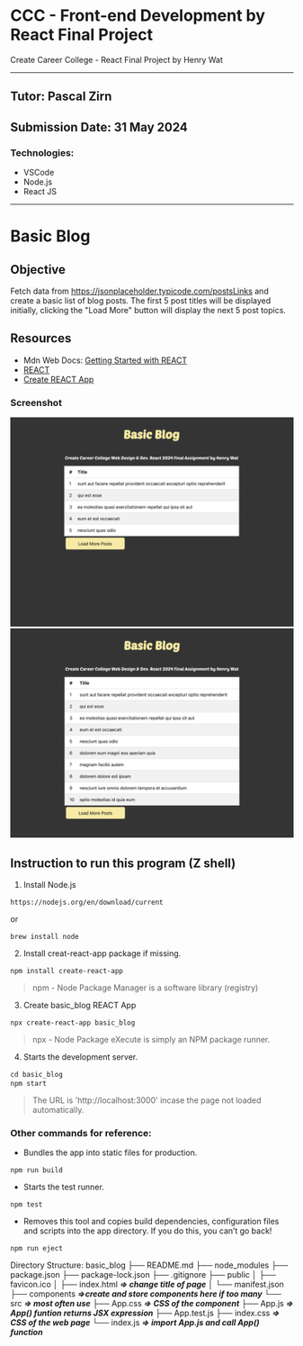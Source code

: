 # CCC - Front-end Development by React Final Project
<p>Create Career College - React Final Project by Henry Wat</p>

---

## Tutor: Pascal Zirn
## Submission Date: 31 May 2024

### Technologies:
- VSCode
- Node.js
- React JS

---

# Basic Blog

## Objective
Fetch data from https://jsonplaceholder.typicode.com/postsLinks and create a basic list of blog posts. The first 5 post titles will be displayed initially, clicking the "Load More" button will display the next 5 post topics.

## Resources
- Mdn Web Docs: [Getting Started with REACT](https://developer.mozilla.org/en-US/docs/Learn/Tools_and_testing/Client-side_JavaScript_frameworks/React_getting_started)
- [REACT](https://react.dev/)
- [Create REACT App](https://create-react-app.dev/)

### Screenshot
![Index Page](/screen/screen1.png)
![Load More Posts](/screen/screen2.png)

## Instruction to run this program (Z shell)
1. Install Node.js
```
https://nodejs.org/en/download/current
```
or
```
brew install node
```
2. Install creat-react-app package if missing.
```
npm install create-react-app
```
>npm - Node Package Manager is a software library (registry)
3. Create basic_blog REACT App
```
npx create-react-app basic_blog
```
>npx - Node Package eXecute is simply an NPM package runner.
4. Starts the development server.
```
cd basic_blog
npm start
```
>The URL is 'http://localhost:3000' incase the page not loaded automatically.

### Other commands for reference:
- Bundles the app into static files for production.
```
npm run build
```
- Starts the test runner.
```
npm test
```
- Removes this tool and copies build dependencies, configuration files and scripts into the app directory. If you do this, you can’t go back!
```
npm run eject
```

Directory Structure:
basic_blog
├── README.md
├── node_modules
├── package.json
├── package-lock.json
├── .gitignore
├── public
│   ├── favicon.ico
│   ├── index.html ***=> change title of page***
│   └── manifest.json
├── components ***=>create and store components here if too many***
└── src ***=> most often use***
    ├── App.css ***=> CSS of the component***
    ├── App.js ***=> App() funtion returns JSX expression***
    ├── App.test.js
    ├── index.css ***=> CSS of the web page***
    └──  index.js ***=> import App.js and call App() function***

